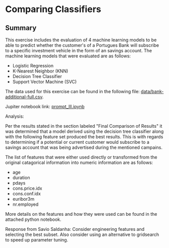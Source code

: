 # Comparing Classifiers

## Summary
This exercise includes the evaluation of 4 machine learning models to be able to predict whether the customer's of a Portugues Bank will subscribe to a specific investment vehicle in the form of an savings account.  The machine learning models that were evaluated are as follows:
- Logistic Regression
- K-Nearest Neighbor (KNN)
- Decision Tree Classifier
- Support Vector Machine (SVC)

The data used for this exercise can be found in the following file: [data/bank-additional-full.csv](data/bank-additional-full.csv).

Jupiter notebook link: [prompt_lll.ipynb](/prompt_III.ipynb)

Analysis:

Per the results stated in the section labeled "Final Comparison of Results" it was determined that a model derived using the decision tree classifier along with the following feature set produced the best results.  This is with regards to determining if a potential or current customer would subscribe to a savings account that was being advertised during the mentioned campains.

The list of features that were either used directly or transformed from the original catagorical information into numeric information are as follows:
- age
- duration
- pdays
- cons.price.idx
- cons.conf.idx
- euribor3m
- nr.employed

More details on the features and how they were used can be found in the attached python notebook.

Response from Savio Saldanha:
Consider engineering features and selecting the best subset. Also consider using an alternative to gridsearch to speed up parameter tuning.